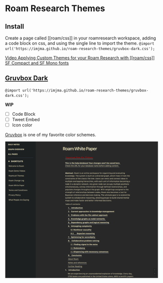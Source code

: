 # Roam Research Themes

## Install

Create a page called [[roam/css]] in your roamresearch workspace, adding a code block on css, and using the single line to import the theme. `@import url('https://imjma.github.io/roam-research-themes/gruvbox-dark.css');`

[Video Applying Custom Themes for your Roam Research with [[roam/css]]](https://www.youtube.com/watch?v=UY-sAC2eGyI)  
[SF Compact and SF Mono fonts](https://developer.apple.com/fonts/)

## [Gruvbox Dark](./gruvbox-dark.css)

`@import url('https://imjma.github.io/roam-research-themes/gruvbox-dark.css');`

**WIP**

- [ ] Code Block
- [ ] Tweet Embed
- [ ] Icon color

[Gruvbox](https://github.com/morhetz/gruvbox) is one of my favorite color schemes.

![](./gruvbox-dark.png) 
